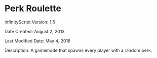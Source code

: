# Perk Roulette

InfinityScript Version: 1.5

Date Created: August 2, 2013

Last Modified Date: May 4, 2018

Description:
A gamemode that spawns every player with a random perk. 
